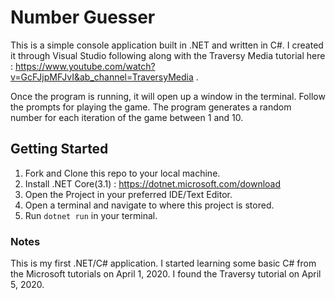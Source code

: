 # Number Guesser 
This is a simple console application built in .NET and written in C#. I created it through Visual Studio following along with the Traversy Media tutorial here : https://www.youtube.com/watch?v=GcFJjpMFJvI&ab_channel=TraversyMedia . 

Once the program is running, it will open up a window in the terminal. Follow the prompts for playing the game. The program generates a random number for each iteration of the game between 1 and 10. 

## Getting Started 

1. Fork and Clone this repo to your local machine. 
2. Install .NET Core(3.1) : https://dotnet.microsoft.com/download
3. Open the Project in your preferred IDE/Text Editor.
4. Open a terminal and navigate to where this project is stored.
5. Run ``` dotnet run ``` in your terminal. 

### Notes 
This is my first .NET/C# application. I started learning some basic C# from the Microsoft tutorials on April 1, 2020. 
I found the Traversy tutorial on April 5, 2020. 
